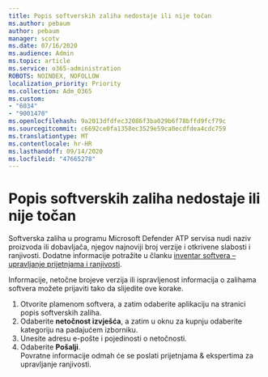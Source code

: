 ```yaml
---
title: Popis softverskih zaliha nedostaje ili nije točan
ms.author: pebaum
author: pebaum
manager: scotv
ms.date: 07/16/2020
ms.audience: Admin
ms.topic: article
ms.service: o365-administration
ROBOTS: NOINDEX, NOFOLLOW
localization_priority: Priority
ms.collection: Adm_O365
ms.custom:
- "6034"
- "9001470"
ms.openlocfilehash: 9a2013dfdfec32086f3ba029b6f78bffd9fcf79c
ms.sourcegitcommit: c6692ce0fa1358ec3529e59ca0ecdfdea4cdc759
ms.translationtype: MT
ms.contentlocale: hr-HR
ms.lasthandoff: 09/14/2020
ms.locfileid: "47665278"
---
```

# <a name="software-inventory-is-missing-or-inaccurate"></a>Popis softverskih zaliha nedostaje ili nije točan

Softverska zaliha u programu Microsoft Defender ATP servisa nudi naziv proizvoda ili dobavljača, njegov najnoviji broj verzije i otkrivene slabosti i ranjivosti. Dodatne informacije potražite u članku [inventar softvera – upravljanje prijetnjama i ranjivosti](https://docs.microsoft.com/windows/security/threat-protection/microsoft-defender-atp/tvm-software-inventory).

Informacije, netočne brojeve verzija ili ispravljenost informacija o zalihama softvera možete prijaviti tako da slijedite ove korake.  

1. Otvorite plamenom softvera, a zatim odaberite aplikaciju na stranici popis softverskih zaliha.
2. Odaberite **netočnost izvješća**, a zatim u oknu za kupnju odaberite kategoriju na padajućem izborniku.
3. Unesite adresu e-pošte i pojedinosti o netočnosti.
4. Odaberite **Pošalji**.</br>
    Povratne informacije odmah će se poslati prijetnjama & ekspertima za upravljanje ranjivosti.